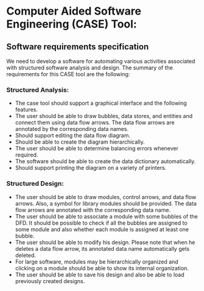 # Computer Aided Software Engineering (CASE) Tool:

## Software requirements specification

We need to develop a software for automating various activities associated with structured software analysis
and design. The summary of the requirements for this CASE tool are the following:

### Structured Analysis:

* The case tool should support a graphical interface and the following features.
* The user should be able to draw bubbles, data stores, and entities and connect them using data flow
arrows. The data flow arrows are annotated by the corresponding data names.
* Should support editing the data flow diagram.
* Should be able to create the diagram hierarchically.
* The user should be able to determine balancing errors whenever required.
* The software should be able to create the data dictionary automatically.
* Should support printing the diagram on a variety of printers.

### Structured Design:

* The user should be able to draw modules, control arrows, and data flow arrows. Also, a symbol for library
modules should be provided. The data flow arrows are annotated with the corresponding data name.
* The user should be able to associate a module with some bubbles of the DFD. It should be possible to
check if all the bubbles are assigned to some module and also whether each module is assigned at least
one bubble.
* The user should be able to modify his design. Please note that when he deletes a data flow arrow, its
annotated data name automatically gets deleted.
* For large software, modules may be hierarchically organized and clicking on a module should be able to
show its internal organization.
* The user should be able to save his design and also be able to load previously created designs.

